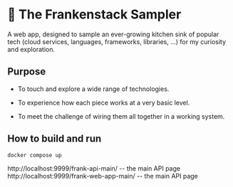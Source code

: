
# 🧪 The Frankenstack Sampler

A web app, designed to sample an ever-growing kitchen sink of popular tech (cloud services, languages, frameworks, libraries,  ...) for my curiosity and exploration.

## Purpose

- To touch and explore a wide range of technologies.

- To experience how each piece works at a very basic level.

- To meet the challenge of wiring them all together in a working system.

## How to build and run

```bash
docker compose up
```

http://localhost:9999/frank-api-main/ -- the main API page
http://localhost:9999/frank-web-app-main/ -- the main API page
